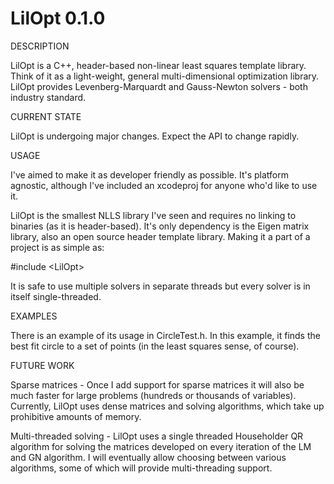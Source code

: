 LilOpt 0.1.0
======

DESCRIPTION

LilOpt is a C++, header-based non-linear least squares template library.  Think of it as a light-weight, general multi-dimensional optimization library.  LilOpt provides Levenberg-Marquardt and Gauss-Newton solvers - both industry standard.  


CURRENT STATE

LilOpt is undergoing major changes.  Expect the API to change rapidly.

 
USAGE

I've aimed to make it as developer friendly as possible.  It's platform agnostic, although I've included an xcodeproj for anyone who'd like to use it.

LilOpt is the smallest NLLS library I've seen and requires no linking to binaries (as it is header-based).  It's only dependency is the Eigen matrix library, also an open source header template library.  Making it a part of a project is as simple as:

\#include \<LilOpt\>

It is safe to use multiple solvers in separate threads but every solver is in itself single-threaded.


EXAMPLES

There is an example of its usage in CircleTest.h.  In this example, it finds the best fit circle to a set of points (in the least squares sense, of course). 


FUTURE WORK

Sparse matrices - Once I add support for sparse matrices it will also be much faster for large problems (hundreds or thousands of variables).  Currently, LilOpt uses dense matrices and solving algorithms, which take up prohibitive amounts of memory. 

Multi-threaded solving - LilOpt uses a single threaded Householder QR algorithm for solving the matrices developed on every iteration of the LM and GN algorithm.  I will eventually allow choosing between various algorithms, some of which will provide multi-threading support.  



